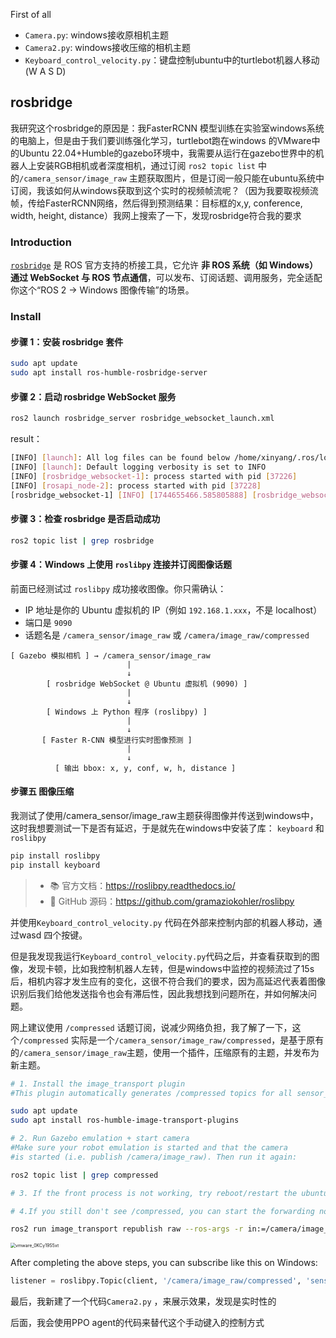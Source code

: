 First of all

- `Camera.py`: windows接收原相机主题
- `Camera2.py`: windows接收压缩的相机主题
- `Keyboard_control_velocity.py`：键盘控制ubuntu中的turtlebot机器人移动(W A S D)

## rosbridge

我研究这个rosbridge的原因是：我FasterRCNN 模型训练在实验室windows系统的电脑上，但是由于我们要训练强化学习，turtlebot跑在windows 的VMware中的Ubuntu 22.04+Humble的gazebo环境中，我需要从运行在gazebo世界中的机器人上安装RGB相机或者深度相机，通过订阅 `ros2 topic list` 中的`/camera_sensor/image_raw` 主题获取图片，但是订阅一般只能在ubuntu系统中订阅，我该如何从windows获取到这个实时的视频帧流呢？（因为我要取视频流帧，传给FasterRCNN网络，然后得到预测结果：目标框的x,y, conference, width, height, distance）我网上搜索了一下，发现rosbridge符合我的要求

### Introduction

[`rosbridge`](https://github.com/RobotWebTools/rosbridge_suite) 是 ROS 官方支持的桥接工具，它允许 **非 ROS 系统（如 Windows）通过 WebSocket 与 ROS 节点通信**，可以发布、订阅话题、调用服务，完全适配你这个“ROS 2 → Windows 图像传输”的场景。

### Install

#### 步骤 1：安装 rosbridge 套件

```bash
sudo apt update
sudo apt install ros-humble-rosbridge-server
```

#### 步骤 2：启动 rosbridge WebSocket 服务

```bash
ros2 launch rosbridge_server rosbridge_websocket_launch.xml
```

result：

```bash
[INFO] [launch]: All log files can be found below /home/xinyang/.ros/log/2025-04-14-14-31-06-229714-xinyang-virtual-machine-37225
[INFO] [launch]: Default logging verbosity is set to INFO
[INFO] [rosbridge_websocket-1]: process started with pid [37226]
[INFO] [rosapi_node-2]: process started with pid [37228]
[rosbridge_websocket-1] [INFO] [1744655466.585805888] [rosbridge_websocket]: Rosbridge WebSocket server started on port 9090
```

#### 步骤 3：检查 rosbridge 是否启动成功

```bash
ros2 topic list | grep rosbridge
```



#### 步骤 4：Windows 上使用 `roslibpy` 连接并订阅图像话题

前面已经测试过 `roslibpy` 成功接收图像。你只需确认：

- IP 地址是你的 Ubuntu 虚拟机的 IP（例如 `192.168.1.xxx`，不是 localhost）
- 端口是 `9090`
- 话题名是 `/camera_sensor/image_raw` 或 `/camera/image_raw/compressed`



```less
[ Gazebo 模拟相机 ] → /camera_sensor/image_raw
                          |
                          ↓
        [ rosbridge WebSocket @ Ubuntu 虚拟机 (9090) ]
                          |
                          ↓
        [ Windows 上 Python 程序 (roslibpy) ]
                          |
                          ↓
       [ Faster R-CNN 模型进行实时图像预测 ]
                          |
                          ↓
          [ 输出 bbox: x, y, conf, w, h, distance ]

```

#### 步骤五 图像压缩

我测试了使用/camera_sensor/image_raw主题获得图像并传送到windows中，这时我想要测试一下是否有延迟，于是就先在windows中安装了库： `keyboard` 和  `roslibpy` 

```bash
pip install roslibpy
pip install keyboard
```

> - 📚 官方文档：https://roslibpy.readthedocs.io/
> - 🧠 GitHub 源码：https://github.com/gramaziokohler/roslibpy

并使用`Keyboard_control_velocity.py` 代码在外部来控制内部的机器人移动，通过wasd 四个按键。

但是我发现我运行`Keyboard_control_velocity.py`代码之后，并查看获取到的图像，发现卡顿，比如我控制机器人左转，但是windows中监控的视频流过了15s后，相机内容才发生应有的变化，这很不符合我们的要求，因为高延迟代表着图像识别后我们给他发送指令也会有滞后性，因此我想找到问题所在，并如何解决问题。

网上建议使用 `/compressed` 话题订阅，说减少网络负担，我了解了一下，这个`/compressed` 实际是一个`/camera_sensor/image_raw/compressed`，是基于原有的`/camera_sensor/image_raw`主题，使用一个插件，压缩原有的主题，并发布为新主题。

```bash
# 1. Install the image_transport plugin
#This plugin automatically generates /compressed topics for all sensor_msgs/Image image topics.

sudo apt update
sudo apt install ros-humble-image-transport-plugins

# 2. Run Gazebo emulation + start camera
#Make sure your robot emulation is started and that the camera 
#is started (i.e. publish /camera/image_raw). Then run it again:

ros2 topic list | grep compressed

# 3. If the front process is not working, try reboot/restart the ubuntu

# 4.If you still don't see /compressed, you can start the forwarding node manually:

ros2 run image_transport republish raw --ros-args -r in:=/camera/image_raw -r out:=/camera/image_raw/compressed

```

<img src="./resources/images/vmware_0KCy19S5xt.png" alt="vmware_0KCy19S5xt" style="zoom:50%;" />

After completing the above steps, you can subscribe like this on Windows:

```python
listener = roslibpy.Topic(client, '/camera/image_raw/compressed', 'sensor_msgs/CompressedImage')
```

最后，我新建了一个代码`Camera2.py` ，来展示效果，发现是实时性的

后面，我会使用PPO agent的代码来替代这个手动键入的控制方式